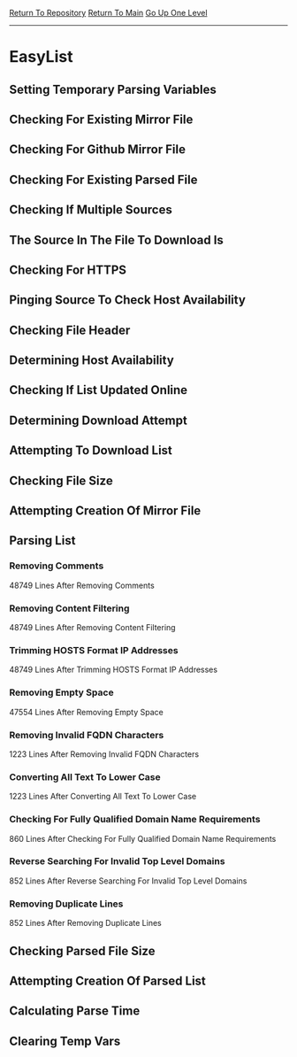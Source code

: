 [Return To Repository](https://github.com/deathbybandaid/piholeparser/)
[Return To Main](https://github.com/deathbybandaid/piholeparser/blob/master/RecentRunLogs/Mainlog.md)
[Go Up One Level](https://github.com/deathbybandaid/piholeparser/blob/master/RecentRunLogs/TopLevelScripts/30-Processing-External-Blacklists.md)
____________________________________
# EasyList
## Setting Temporary Parsing Variables
## Checking For Existing Mirror File
## Checking For Github Mirror File
## Checking For Existing Parsed File
## Checking If Multiple Sources
## The Source In The File To Download Is
## Checking For HTTPS
## Pinging Source To Check Host Availability
## Checking File Header
## Determining Host Availability
## Checking If List Updated Online
## Determining Download Attempt
## Attempting To Download List
## Checking File Size
## Attempting Creation Of Mirror File
## Parsing List
### Removing Comments
48749 Lines After Removing Comments
### Removing Content Filtering
48749 Lines After Removing Content Filtering
### Trimming HOSTS Format IP Addresses
48749 Lines After Trimming HOSTS Format IP Addresses
### Removing Empty Space
47554 Lines After Removing Empty Space
### Removing Invalid FQDN Characters
1223 Lines After Removing Invalid FQDN Characters
### Converting All Text To Lower Case
1223 Lines After Converting All Text To Lower Case
### Checking For Fully Qualified Domain Name Requirements
860 Lines After Checking For Fully Qualified Domain Name Requirements
### Reverse Searching For Invalid Top Level Domains
852 Lines After Reverse Searching For Invalid Top Level Domains
### Removing Duplicate Lines
852 Lines After Removing Duplicate Lines
## Checking Parsed File Size
## Attempting Creation Of Parsed List
## Calculating Parse Time
## Clearing Temp Vars
